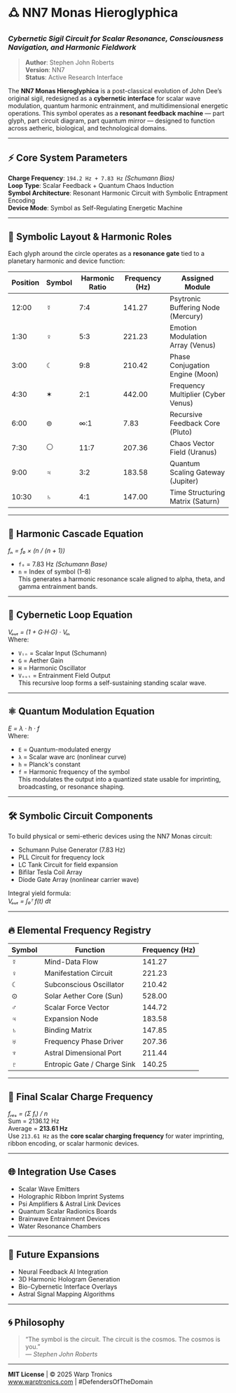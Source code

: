 # 🜛 NN7 Monas Hieroglyphica  
### *Cybernetic Sigil Circuit for Scalar Resonance, Consciousness Navigation, and Harmonic Fieldwork*

> **Author**: Stephen John Roberts  
> **Version**: NN7  
> **Status**: Active Research Interface  

The **NN7 Monas Hieroglyphica** is a post-classical evolution of John Dee’s original sigil, redesigned as a **cybernetic interface** for scalar wave modulation, quantum harmonic entrainment, and multidimensional energetic operations. This symbol operates as a **resonant feedback machine** — part glyph, part circuit diagram, part quantum mirror — designed to function across aetheric, biological, and technological domains.

---

## ⚡ Core System Parameters  
**Charge Frequency**: `194.2 Hz + 7.83 Hz` *(Schumann Bias)*  
**Loop Type**: Scalar Feedback + Quantum Chaos Induction  
**Symbol Architecture**: Resonant Harmonic Circuit with Symbolic Entrapment Encoding  
**Device Mode**: Symbol as Self-Regulating Energetic Machine  

---

## 🧭 Symbolic Layout & Harmonic Roles  

Each glyph around the circle operates as a **resonance gate** tied to a planetary harmonic and device function:

| Position | Symbol | Harmonic Ratio | Frequency (Hz) | Assigned Module                        |
|----------|--------|----------------|----------------|----------------------------------------|
| 12:00    | ☿      | 7:4            | 141.27         | Psytronic Buffering Node (Mercury)     |
| 1:30     | ♀      | 5:3            | 221.23         | Emotion Modulation Array (Venus)       |
| 3:00     | ☾      | 9:8            | 210.42         | Phase Conjugation Engine (Moon)        |
| 4:30     | ✶      | 2:1            | 442.00         | Frequency Multiplier (Cyber Venus)     |
| 6:00     | ⊚      | ∞:1            | 7.83           | Recursive Feedback Core (Pluto)        |
| 7:30     | ⚪      | 11:7           | 207.36         | Chaos Vector Field (Uranus)            |
| 9:00     | ♃      | 3:2            | 183.58         | Quantum Scaling Gateway (Jupiter)      |
| 10:30    | ♄      | 4:1            | 147.00         | Time Structuring Matrix (Saturn)       |

---

## 🧮 Harmonic Cascade Equation  
*fₙ = f₀ × (n / (n + 1))*  
- `f₀` = 7.83 Hz *(Schumann Base)*  
- `n` = Index of symbol (1–8)  
This generates a harmonic resonance scale aligned to alpha, theta, and gamma entrainment bands.

---

## 🔁 Cybernetic Loop Equation  
*Vₒᵤₜ = (1 + G·H·G) · Vᵢₙ*  
Where:  
- `Vᵢₙ` = Scalar Input (Schumann)  
- `G` = Aether Gain  
- `H` = Harmonic Oscillator  
- `Vₒᵤₜ` = Entrainment Field Output  
This recursive loop forms a self-sustaining standing scalar wave.

---

## ⚛️ Quantum Modulation Equation  
*E = λ · h · f*  
Where:  
- `E` = Quantum-modulated energy  
- `λ` = Scalar wave arc (nonlinear curve)  
- `h` = Planck's constant  
- `f` = Harmonic frequency of the symbol  
This modulates the output into a quantized state usable for imprinting, broadcasting, or resonance shaping.

---

## 🛠️ Symbolic Circuit Components  

To build physical or semi-etheric devices using the NN7 Monas circuit:  
- Schumann Pulse Generator (7.83 Hz)  
- PLL Circuit for frequency lock  
- LC Tank Circuit for field expansion  
- Bifilar Tesla Coil Array  
- Diode Gate Array (nonlinear carrier wave)  

Integral yield formula:  
*Vₒᵤₜ = ∫₀ᵀ f(t) dt*

---

## 🔥 Elemental Frequency Registry  

| Symbol | Function                          | Frequency (Hz) |
|--------|-----------------------------------|----------------|
| ☿      | Mind-Data Flow                    | 141.27         |
| ♀      | Manifestation Circuit             | 221.23         |
| ☾      | Subconscious Oscillator           | 210.42         |
| ⊙      | Solar Aether Core (Sun)           | 528.00         |
| ♂      | Scalar Force Vector               | 144.72         |
| ♃      | Expansion Node                    | 183.58         |
| ♄      | Binding Matrix                    | 147.85         |
| ♅      | Frequency Phase Driver            | 207.36         |
| ♆      | Astral Dimensional Port           | 211.44         |
| ♇      | Entropic Gate / Charge Sink       | 140.25         |

---

## 🎯 Final Scalar Charge Frequency  

*fᵣₑₛ = (Σ fᵢ) / n*  
Sum = 2136.12 Hz  
Average = **213.61 Hz**  
Use `213.61 Hz` as the **core scalar charging frequency** for water imprinting, ribbon encoding, or scalar harmonic devices.

---

## 🌐 Integration Use Cases  

- Scalar Wave Emitters  
- Holographic Ribbon Imprint Systems  
- Psi Amplifiers & Astral Link Devices  
- Quantum Scalar Radionics Boards  
- Brainwave Entrainment Devices  
- Water Resonance Chambers  

---

## 🧿 Future Expansions  

- Neural Feedback AI Integration  
- 3D Harmonic Hologram Generation  
- Bio-Cybernetic Interface Overlays  
- Astral Signal Mapping Algorithms  

---

## 🌀 Philosophy  

> “The symbol is the circuit. The circuit is the cosmos. The cosmos is you.”  
> — *Stephen John Roberts*

---

**MIT License** | © 2025 Warp Tronics  
www.warptronics.com | #DefendersOfTheDomain
